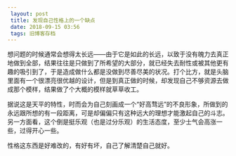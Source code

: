 ```yaml
---
 layout: post
 title: 发现自己性格上的一个缺点
 date: 2018-09-15 03:56
 tags: 旧博客存档
---
```

想问题的时候通常会想得太长远——由于它是如此的长远，以致于没有魄力去真正地做到全部，结果往往是只做到了所希望的大部分，就已经失去耐性或被其他更有趣的吸引到了，于是造成做什么都是没做到尽善尽美的状况。打个比方，就是头脑里面有一个很漂亮很优越的设计，但是到真正做的时候，却发现自己不够资源去做成那个模样，结果做了个大概的模样就草草收工。

据说这是天平的特性，时而会为自己刻画成一个“好高骛远”的不良形象，所做到的永远跟所想的有一段距离，可是却偏偏只有这种远大的理想才能激起自己的斗志。另一方面看，这个倒是挺乐观（也是过分乐观）的生活态度，至少士气会高涨一些，过得开心一些。

性格这东西是好难改的，有好有坏，自己了解清楚自己就好。

